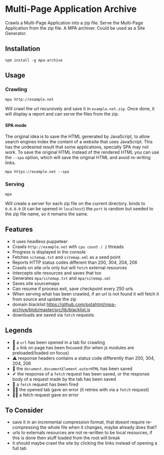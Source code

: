 # Multi-Page Application Archive

Crawls a Multi-Page Application into a zip file. Serve the Multi-Page
Application from the zip file. A MPA archiver. Could be used as a Site
Generator.

## Installation

`npm install -g mpa-archive`

## Usage

### Crawling

`mpa http://example.net`

Will crawl the url recursively and save it in `example.net.zip`. Once
done, it will display a report and can serve the files from the zip.

#### SPA mode

The original idea is to save the HTML generated by JavaScript, to
allow search engines index the content of a website that uses
JavaScript. This has the undesired result that some applications,
specially SPA may not work. To save the original HTML instead of the
rendered HTML you can use the `--spa` option, which will save the
original HTML and avoid re-writing links.

`mpa https://example.net --spa`

### Serving

`mpa`

Will create a server for each zip file on the current directory. binds
to `0.0.0.0` (it can be opened in `localhost`) the `port` is random
but seeded to the zip file name, so it remains the same.

## Features

- It uses headless puppeteer
- Crawls `http://example.net` with `cpu count / 2` threads
- Progress is displayed in the console
- Fetches `sitemap.txt` and `sitemap.xml` as a seed point
- Reports HTTP status codes different than 200, 304, 204, 206
- Crawls on site urls only but will `fetch` external resources
- Intercepts site resources and saves that too
- Generates `mpa/sitemap.txt` and `mpa/sitemap.xml`
- Saves site sourcemaps
- Can resume if process exit, save checkpoint every 250 urls
- When serving what has been crawled, if an url is not found it will
  fetch it from source and update the zip
- domain blacklist
  https://github.com/potahtml/mpa-archive/blob/master/src/lib/blacklist.js
- downloads are saved via `fetch` requests

## Legends

- 🍳 a `url` has been opened in a tab for crawling
- 🧽 `a` link on page has been focused (for when js modules are
  preloaded/loaded on focus)
- ⚠ response headers contains a status code differently than 200,
  304, 204, 206
- 🧭 the `document.documentElement.outerHTML` has been saved
- ✔ the response of a `fetch` request has been saved, or the response
  body of a request made by the tab has been saved
- 🔗 a `fetch` request has been fired
- 🛑🍳 the opened tab gave an error (it retries with via a `fetch`
  request)
- 🛑🔗 a fetch request gave en error

## To Consider

- save it in an incremental compression format, that doesnt require
  re-compressing the whole file when it changes, maybe already does
  that?
- urls to externals resources are not re-written to be local
  resources, if this is done then stuff loaded from the root will
  break
- it should maybe crawl the site by clicking the links instead of
  opening a full tab
